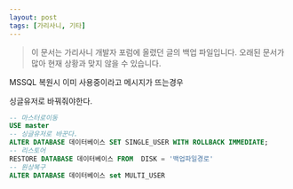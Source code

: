 ```yaml
---
layout: post
tags: [가리사니, 기타]
---
```


> 이 문서는 가리사니 개발자 포럼에 올렸던 글의 백업 파일입니다.
오래된 문서가 많아 현재 상황과 맞지 않을 수 있습니다.


MSSQL 복원시 이미 사용중이라고 메시지가 뜨는경우

싱글유저로 바꿔줘야한다.
``` sql
-- 마스터로이동
USE master
-- 싱글유저로 바꾼다.
ALTER DATABASE 데이터베이스 SET SINGLE_USER WITH ROLLBACK IMMEDIATE;
-- 리스토어
RESTORE DATABASE 데이터베이스 FROM  DISK = '백업파일경로'
-- 원상복구
ALTER DATABASE 데이터베이스 set MULTI_USER
```